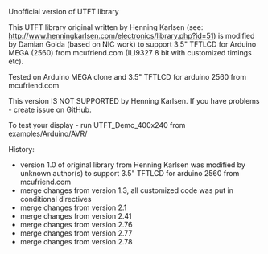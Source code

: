 Unofficial version of UTFT library

This UTFT library original written by Henning Karlsen (see: http://www.henningkarlsen.com/electronics/library.php?id=51)
is modified by Damian Golda (based on NIC work) to support 3.5" TFTLCD for Arduino MEGA (2560) from mcufriend.com
(ILI9327 8 bit with customized timings etc).

Tested on Arduino MEGA clone and 3.5" TFTLCD for arduino 2560 from mcufriend.com

This version IS NOT SUPPORTED by Henning Karlsen.
If you have problems - create issue on GitHub.

To test your display - run UTFT_Demo_400x240 from examples/Arduino/AVR/

History:
* version 1.0 of original library from Henning Karlsen was modified by unknown author(s) to support 3.5" TFTLCD for arduino 2560 from mcufriend.com
* merge changes from version 1.3, all customized code was put in conditional directives
* merge changes from version 2.1
* merge changes from version 2.41
* merge changes from version 2.76
* merge changes from version 2.77
* merge changes from version 2.78